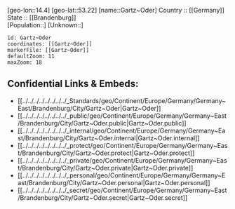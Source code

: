 ﻿---
location: [53.22,14.4] 
mapzoom: [7,12] 
mapmarker: city 
type: City
tags:
- geo/City


SpocWebEntityId: 30366
isDeleted: false
confidential: public

---
[geo-lon::14.4] 
[geo-lat::53.22] 
[name::Gartz~Oder] 
Country :: [[Germany]]  
State :: [[Brandenburg]]  
[Population::] 
[Unknown::] 


```leaflet
id: Gartz~Oder
coordinates: [[Gartz~Oder]] 
markerFile: [[Gartz~Oder]] 
defaultZoom: 11 
maxZoom: 18
```


## Confidential Links & Embeds: 
- [[../../../../../../../../_Standards/geo/Continent/Europe/Germany/Germany~East/Brandenburg/City/Gartz~Oder|Gartz~Oder]] 
- [[../../../../../../../../_public/geo/Continent/Europe/Germany/Germany~East/Brandenburg/City/Gartz~Oder.public|Gartz~Oder.public]] 
- [[../../../../../../../../_internal/geo/Continent/Europe/Germany/Germany~East/Brandenburg/City/Gartz~Oder.internal|Gartz~Oder.internal]] 
- [[../../../../../../../../_protect/geo/Continent/Europe/Germany/Germany~East/Brandenburg/City/Gartz~Oder.protect|Gartz~Oder.protect]] 
- [[../../../../../../../../_private/geo/Continent/Europe/Germany/Germany~East/Brandenburg/City/Gartz~Oder.private|Gartz~Oder.private]] 
- [[../../../../../../../../_personal/geo/Continent/Europe/Germany/Germany~East/Brandenburg/City/Gartz~Oder.personal|Gartz~Oder.personal]] 
- [[../../../../../../../../_secret/geo/Continent/Europe/Germany/Germany~East/Brandenburg/City/Gartz~Oder.secret|Gartz~Oder.secret]] 
